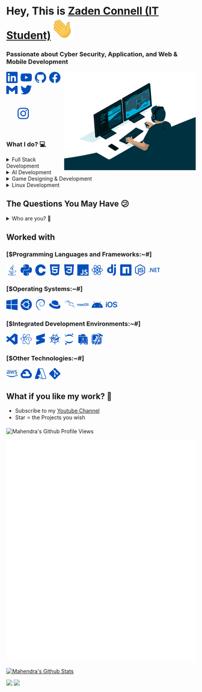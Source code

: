 <h1>Hey, This is <a href="https://liberty.edu/">Zaden Connell (IT Student)</a><img src="https://raw.githubusercontent.com/ABSphreak/ABSphreak/master/gifs/Hi.gif" width="60px"></h1>
<h3>Passionate about Cyber Security, Application, and Web & Mobile Development</h3>
  
 <img align="right" src="https://github.com/postguitarist/postguitarist/blob/master/logos/code.gif" width="350px">

<a href="https://www.linkedin.com/in/mahendragandham/"><img src="https://github.com/postguitarist/postguitarist/blob/master/logos/linkedin.svg" width="30" /></a>&nbsp;
<a href="https://www.youtube.com/channel/UCIf7QLKvNYQIFCRxCe-j8dQ"><img src="https://github.com/postguitarist/postguitarist/blob/master/logos/youtube.svg" width="30" /></a>&nbsp;
<a href="https://github.com/mahendrasaikumargandham"><img src="https://github.com/postguitarist/postguitarist/blob/master/logos/github.svg" width="30" /></a>&nbsp;
<a href="https://www.facebook.com/mahendra.gandham.3/"><img src="https://github.com/postguitarist/postguitarist/blob/master/logos/facebook.svg" width="30" /></a>&nbsp;
<a href="mailto:mahendragandham730@gmail.com"><img src="https://github.com/postguitarist/postguitarist/blob/master/logos/gmail.svg" width="30" /></a>&nbsp;
<a href="https://twitter.com/mahendra_4919"><img src="https://github.com/postguitarist/postguitarist/blob/master/logos/twitter.svg" width="30" /></a>&nbsp;
<a href="https://www.instagram.com/mahendra_4919"><img style="padding:30px" src="https://github.com/postguitarist/postguitarist/blob/master/logos/instagram.svg" width="30" /></a>

<h3>What I do? 💻</h3>
<details><summary>Full Stack Development</summary>
  <ul>
    <li><a href="https://github.com/mahendrasaikumargandham/SearchEngine">Search Engine</a></li>
    <li><a href="https://github.com/mahendrasaikumargandham/LinkedIn-Clone">LinkedIn-Clone</a></li>
    <li><a href="https://github.com/mahendrasaikumargandham/Netflix-imdb">Netflix-imdb</a></li>
    <li><a href="https://github.com/mahendrasaikumargandham/amazon-clone">Amazon-Clone</a></li>
    <li><a href="https://github.com/mahendrasaikumargandham/hardwareservices">Hardware Services</a></li>
  </ul>
 </details>
  <details>
  <summary>AI Development</summary>
  <ul>
    <li><a href="https://github.com/mahendrasaikumargandham/face-detection-app">Face-detection-App</a></li>
    <li><a href="https://github.com/mahendrasaikumargandham/smile-detector-app">Smile-detector-App</a></li>
  </ul>
  </details>
  <details><summary>Game Designing & Development</summary>
  <ul>
    <li><a href="https://github.com/mahendrasaikumargandham/Conqueror">Conqueror</a></li>
    <li><a href="https://github.com/mahendrasaikumargandham/Linux_kernel">Linux Kernel</a></li>
  </ul>
</details>
<details><summary>Linux Development</summary>
  <ul>
    <li><a href="https://github.com/mahendrasaikumargandham/Conqueror">Conqueror</a></li>
    <li><a href="https://github.com/mahendrasaikumargandham/Linux_kernel">Linux Kernel</a></li>
  </ul>
</details>

<h2>The Questions You May Have 😕</h2>
<details>
  <summary>Who are you? 👨</summary>
  <pre>
  A passionate individual who always thrive to work on end to end products which develop sustainable and scalable social and
  technical systems to create impact.<br>
  My name describes my qualities:
  M: Magestic
  A: Active
  H: Hard working
  E: Energetic
  N: Neat handed
  D: Delight
  R: Responsible
  A: Authentic
  </pre>
</details>
<h2>Worked with</h3>
<h3>[$Programming Languages and Frameworks:~#]</h3>

<img height="30" src="https://github.com/postguitarist/postguitarist/blob/master/logos/java.svg">&nbsp;
<img height="30" src="https://github.com/postguitarist/postguitarist/blob/master/logos/python.svg">&nbsp;
<img height="30" src="https://github.com/postguitarist/postguitarist/blob/master/logos/c.svg">&nbsp;
<img height="30" src="https://github.com/postguitarist/postguitarist/blob/master/logos/html5.svg">&nbsp;
<img height="30" src="https://github.com/postguitarist/postguitarist/blob/master/logos/css3.svg">&nbsp;
<img height="30" src="https://github.com/postguitarist/postguitarist/blob/master/logos/javascript.svg">&nbsp;
<img height="30" src="https://github.com/postguitarist/postguitarist/blob/master/logos/react.svg">&nbsp;
<img height="30" src="https://github.com/postguitarist/postguitarist/blob/master/logos/django.svg">&nbsp;
<img height="30" src="https://github.com/postguitarist/postguitarist/blob/master/logos/npm.svg">&nbsp;
<img height="30" src="https://github.com/postguitarist/postguitarist/blob/master/logos/nodedotjs.svg">&nbsp;
<img height="30" src="https://github.com/postguitarist/postguitarist/blob/master/logos/dotnet.svg">&nbsp;
<h3>[$Operating Systems:~#]</h3>

<img height="30" src="https://github.com/postguitarist/postguitarist/blob/master/logos/windows.svg">&nbsp;
<img height="30" src="https://github.com/postguitarist/postguitarist/blob/master/logos/ubuntu.svg">&nbsp;
<img height="30" src="https://github.com/postguitarist/postguitarist/blob/master/logos/debian.svg">&nbsp;
<img height="30" src="https://github.com/postguitarist/postguitarist/blob/master/logos/redhat.svg">&nbsp;
<img height="30" src="https://github.com/postguitarist/postguitarist/blob/master/logos/kalilinux.svg">&nbsp;
<img height="30" src="https://github.com/postguitarist/postguitarist/blob/master/logos/macos.svg">&nbsp;
<img height="30" src="https://github.com/postguitarist/postguitarist/blob/master/logos/android.svg">&nbsp;
<img height="30" src="https://github.com/postguitarist/postguitarist/blob/master/logos/ios.svg">&nbsp;
<h3>[$Integrated Development Environments:~#]</h3>

<img height="30" src="https://github.com/postguitarist/postguitarist/blob/master/logos/vscode.svg">&nbsp;
<img height="30" src="https://github.com/postguitarist/postguitarist/blob/master/logos/atom.svg">&nbsp;
<img height="30" src="https://github.com/postguitarist/postguitarist/blob/master/logos/sublime.svg">&nbsp;
<img height="30" src="https://github.com/postguitarist/postguitarist/blob/master/logos/spyder.svg">&nbsp;
<img height="30" src="https://github.com/postguitarist/postguitarist/blob/master/logos/jupyter.svg">&nbsp;
<img height="30" src="https://github.com/postguitarist/postguitarist/blob/master/logos/androidstudio.svg">&nbsp;
<img height="30" src="https://github.com/postguitarist/postguitarist/blob/master/logos/xcode.svg">&nbsp;
<h3>[$Other Technologies:~#]</h3>

<img height="30" src="https://github.com/postguitarist/postguitarist/blob/master/logos/aws.svg">&nbsp;
<img height="30" src="https://github.com/postguitarist/postguitarist/blob/master/logos/googlecloud.svg">&nbsp;
<img height="30" src="https://github.com/postguitarist/postguitarist/blob/master/logos/azure.svg">&nbsp;
<img height="30" src="https://github.com/postguitarist/postguitarist/blob/master/logos/git.svg">&nbsp;

<h2>What if you like my work? 🚀</h2>
<ul>
  <li>Subscribe to my <a href="https://www.youtube.com/channel/UCIf7QLKvNYQIFCRxCe-j8dQ">Youtube Channel</a></li>
  <li>Star ⭐  the Projects you wish</li>
</ul>

![Mahendra's Github Profile Views](https://komarev.com/ghpvc/?username=postguitarist&color=blueviolet)  


<a href="https://github.com/postguitarist/postguitarist">

![](https://github.com/postguitarist/postguitarist/blob/master/generated/overview.svg)
![](https://github.com/postguitarist/postguitarist/blob/master/generated/languages.svg)

</a>

[![Mahendra's Github Stats](https://github-readme-stats.vercel.app/api?username=postguitarist&show_icons=true&theme=radical)](https://github-readme-stats.vercel.app/api?username=postguitarist&show_icons=true)
<br/>

![](https://github-readme-streak-stats.herokuapp.com/?user=postguitarist&hide_border=true&theme=radical)
![](https://activity-graph.herokuapp.com/graph?username=postguitarist&theme=redical)
